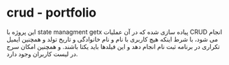 # crud - portfolio
این پروژه با state managment getx پیاده سازی شده که در آن عملیات CRUD انجام می شود، با شرط اینکه هیچ کاربری با نام و نام خانوادگی و تاریخ تولد و همچنین ایمیل تکراری در برنامه ثبت نام انجام دهد و این فیلدها باید یکتا باشند. و همچنین امکان سرج در لیست کاربران وجود دارد.
